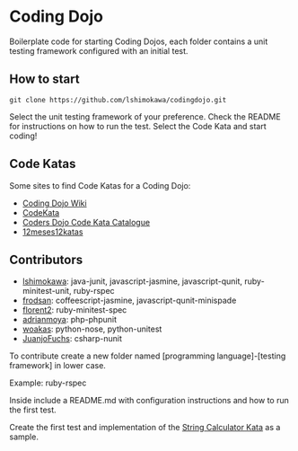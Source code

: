 # Coding Dojo
Boilerplate code for starting Coding Dojos, each folder contains a unit testing framework configured with an initial test.

## How to start
`git clone https://github.com/lshimokawa/codingdojo.git`

Select the unit testing framework of your preference. Check the README for instructions on how to run the test. Select the Code Kata and start coding!

## Code Katas
Some sites to find Code Katas for a Coding Dojo:
* [Coding Dojo Wiki](http://codingdojo.org/cgi-bin/wiki.pl?KataCatalogue)
* [CodeKata](http://codekata.pragprog.com/)
* [Coders Dojo Code Kata Catalogue](http://content.codersdojo.org/code-kata-catalogue/)
* [12meses12katas](https://github.com/12meses12katas)

## Contributors
* [lshimokawa](https://github.com/lshimokawa): java-junit, javascript-jasmine, javascript-qunit, ruby-minitest-unit, ruby-rspec
* [frodsan](https://github.com/frodsan): coffeescript-jasmine, javascript-qunit-minispade
* [florent2](https://github.com/florent2): ruby-minitest-spec 
* [adrianmoya](https://github.com/adrianmoya): php-phpunit
* [woakas](https://github.com/woakas): python-nose, python-unitest
* [JuanjoFuchs](https://github.com/JuanjoFuchs): csharp-nunit

To contribute create a new folder named [programming language]-[testing framework] in lower case. 

Example: ruby-rspec

Inside include a README.md with configuration instructions and how to run the first test.

Create the first test and implementation of the [String Calculator Kata](http://osherove.com/tdd-kata-1/) as a sample.